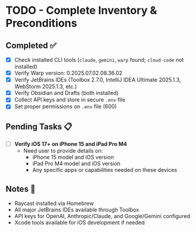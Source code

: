 # TODO - Complete Inventory & Preconditions

## Completed ✅
- [x] Check installed CLI tools (`claude`, `gemini`, `warp` found; `cloud-code` not installed)
- [x] Verify Warp version: 0.2025.07.02.08.36.02
- [x] Verify JetBrains IDEs (Toolbox 2.7.0, IntelliJ IDEA Ultimate 2025.1.3, WebStorm 2025.1.3, etc.)
- [x] Verify Obsidian and Drafts (both installed)
- [x] Collect API keys and store in secure `.env` file
- [x] Set proper permissions on `.env` file (600)

## Pending Tasks 📋
- [ ] **Verify iOS 17+ on iPhone 15 and iPad Pro M4**
  - Need user to provide details on:
    - iPhone 15 model and iOS version
    - iPad Pro M4 model and iOS version
    - Any specific apps or capabilities needed on these devices

## Notes 📝
- Raycast installed via Homebrew
- All major JetBrains IDEs available through Toolbox
- API keys for OpenAI, Anthropic/Claude, and Google/Gemini configured
- Xcode tools available for iOS development if needed
